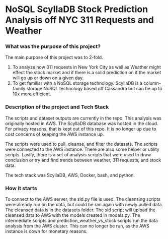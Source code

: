 # NoSQL ScyllaDB Stock Prediction Analysis off NYC 311 Requests and Weather

### What was the purpose of this project?
The main purpose of this project was to 2-fold. 
  1. To analyze how 311 requests in New York City as well as Weather might effect the stock market and if there is a solid prediction on if the market will go up or down on a given day.
  2. To get familiar with a NoSQL storage technology. ScyllaDB is a column-family storage NoSQL technology based off Cassandra but can be up to 10x more efficient. 

### Description of the project and Tech Stack
The scripts and dataset outputs are currently in the repo. This analysis was originally hosted in AWS. The ScyllaDB database was hosted in the cloud. For privacy reasons, that is kept out of this repo. It is no longer up due to cost concerns of keeping the AWS instance up.

The scripts were used to pull, cleanse, and filter the datasets. The scripts were connected to the AWS instance. There are also some helper or utility scripts. Lastly, there is a set of analysis scripts that were used to draw conclusion or try and find trends between weather, 311 requests, and stock data. 

The tech stack was ScyllaDB, AWS, Docker, bash, and python. 

### How it starts
To connect to the AWS server, the sld.py file is used. The cleansing scripts were already run on the data, but could be ran again with newly pulled data. The cleansed data is in the datasets folder. The sld script will upload the cleansed data to AWS with the models created in models.py. The intermediate scripts and prediction_weather_vs_stock scripts run the data analysis from the AWS cluster. This can no longer be run, as the AWS instance is down for monetary reasons. 
